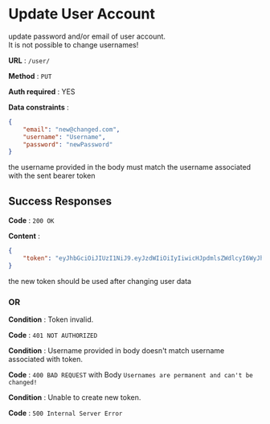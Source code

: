 # Update User Account

update password and/or email of user account.  
It is not possible to change usernames!

**URL** : `/user/`

**Method** : `PUT`

**Auth required** : YES

**Data constraints** :  
```json
{
	"email": "new@changed.com",
	"username": "Username",
	"password": "newPassword"
}
```
the username provided in the body must match the username associated with the sent bearer token

## Success Responses

**Code** : `200 OK`

**Content** :  
```json  
{
	"token": "eyJhbGciOiJIUzI1NiJ9.eyJzdWIiOiIyIiwicHJpdmlsZWdlcyI6WyJhYmY1NWZhNy03ZjViLTQ3MDItODVlMy0xMzkxYjNiMzgxZTgiLCI4YWJmYzI5OS04OGZjLTRmODQtYjk5Yy1iM2EyOGY4NDQ4MGEiLCI4OTVjNWE4NS05MWFiLTQ4OTMtOWMxOC05MTk5MzhhM2ExZGUiLCIzZDRjOTJiMC00ZDhmLTQ2ZDMtOGY2ZC04YTVjYzNjNTcwY2QiXSwidXNlcm5hbWUiOiJUZXN0dXNlcjMiLCJpYXQiOjE1MTUyNTc2MDksImV4cCI6MTUxNTI2MDMwOSwianRpIjoiTy1YZWI3cnIwX1lYQmJJSWhuSlI0dyJ9.Hf2quUknWLMaObqRvhCtvMHPrPOQDJ8_PQrIuygw02A"
}
```
the new token should be used after changing user data

### OR

**Condition** : Token invalid.

**Code** : `401 NOT AUTHORIZED`

**Condition** : Username provided in body doesn't match username associated with token.

**Code** : `400 BAD REQUEST` with Body `Usernames are permanent and can't be changed!`

**Condition** : Unable to create new token.

**Code** : `500 Internal Server Error`



